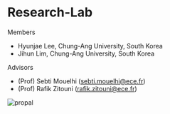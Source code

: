 # Research-Lab

Members
 - Hyunjae Lee, Chung-Ang University, South Korea
 - Jihun Lim, Chung-Ang University, South Korea

Advisors
 - (Prof) Sebti Mouelhi (sebti.mouelhi@ece.fr)
 - (Prof) Rafik Zitouni (rafik.zitouni@ece.fr)

![propal](https://user-images.githubusercontent.com/29877872/51102096-e8a74b80-17dd-11e9-98c6-30e29e34bd4a.png)
